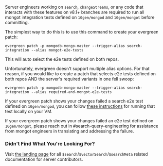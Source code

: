 Server engineers working on `search`, `changeStreams`, or any code that interacts with these features on v8.1+ branches are required to run all mongot integration tests defined on `10gen/mongod` and `10gen/mongot` before committing.

The simplest way to do this is to use this command to create your evergreen patch:

    evergreen patch -p mongodb-mongo-master --trigger-alias search-integration --alias mongot-e2e-tests

This will auto select the e2e tests defined on both repos.

Unfortunately, evergreen doesn't support multiple alias options. For that reason, if you would like to create a patch that selects e2e tests defined on both repos AND the server's required variants in one fell swoop:

    evergreen patch -p mongodb-mongo-master --trigger-alias search-integration --alias required-and-mongot-e2e-tests

If your evergreen patch shows your changes failed a search e2e test defined on `10gen/mongod`, you can follow [these instructions](https://github.com/10gen/mongo/blob/master/jstests/with_mongot/e2e/mongot_testing_instructions.md) for running that test locally on your VM.

If your evergreen patch shows your changes failed an e2e test defined on `10gen/mongot`, please reach out in #search-query-engineering for assistance from mongot engineers in translating and addressing the failure.

### Didn't Find What You're Looking For?

Visit [the landing page](https://github.com/10gen/mongo/blob/master/src/mongo/db/query/search/README.md) for all `$search`/`$vectorSearch`/`$searchMeta` related documentation for server contributors.
